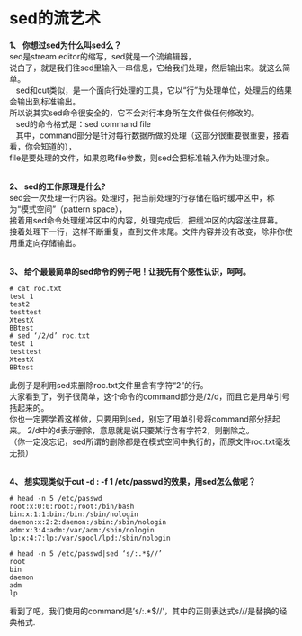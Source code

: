 # sed的流艺术

__1、 你想过sed为什么叫sed么？__  
sed是stream editor的缩写，sed就是一个流编辑器，  
说白了，就是我们往sed里输入一串信息，它给我们处理，然后输出来。就这么简单。  
&nbsp;&nbsp;
sed和cut类似，是一个面向行处理的工具，它以“行”为处理单位，处理后的结果会输出到标准输出。  
所以说其实sed命令很安全的，它不会对行本身所在文件做任何修改的。  
&nbsp;&nbsp;
sed的命令格式是：sed command file  
&nbsp;&nbsp;
其中，command部分是针对每行数据所做的处理（这部分很重要很重要，接着看，你会知道的），  
file是要处理的文件，如果忽略file参数，则sed会把标准输入作为处理对象。  
&nbsp;&nbsp;

__2、 sed的工作原理是什么?__  
sed会一次处理一行内容。处理时，把当前处理的行存储在临时缓冲区中，称为“模式空间”（pattern space），  
接着用sed命令处理缓冲区中的内容，处理完成后，把缓冲区的内容送往屏幕。  
接着处理下一行，这样不断重复，直到文件末尾。文件内容并没有改变，除非你使用重定向存储输出。  
&nbsp;&nbsp;

__3、 给个最最简单的sed命令的例子吧！让我先有个感性认识，呵呵。__  
```shell
# cat roc.txt
test 1
test2
testtest
XtestX
BBtest
# sed ‘/2/d’ roc.txt
test 1
testtest
XtestX
BBtest
```
此例子是利用sed来删除roc.txt文件里含有字符“2”的行。  
大家看到了，例子很简单，这个命令的command部分是/2/d，而且它是用单引号括起来的。  
你也一定要学着这样做，只要用到sed，别忘了用单引号将command部分括起来。
2/d中的d表示删除，意思就是说只要某行含有字符2，则删除之。  
（你一定没忘记，sed所谓的删除都是在模式空间中执行的，而原文件roc.txt毫发无损）  
&nbsp;&nbsp;

__4、 想实现类似于cut -d : -f 1 /etc/passwd的效果，用sed怎么做呢？__  
```shell
# head -n 5 /etc/passwd
root:x:0:0:root:/root:/bin/bash
bin:x:1:1:bin:/bin:/sbin/nologin
daemon:x:2:2:daemon:/sbin:/sbin/nologin
adm:x:3:4:adm:/var/adm:/sbin/nologin
lp:x:4:7:lp:/var/spool/lpd:/sbin/nologin

# head -n 5 /etc/passwd|sed ‘s/:.*$//’
root
bin
daemon
adm
lp
```
看到了吧，我们使用的command是’s/:.*$//’，其中的正则表达式s///是替换的经典格式.

